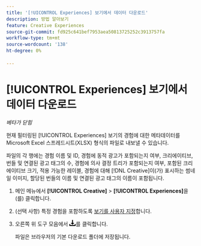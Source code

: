 ```yaml
---
title: '[!UICONTROL Experiences] 보기에서 데이터 다운로드'
description: 방법 알아보기
feature: Creative Experiences
source-git-commit: fd925c641bef7953aea50813725252c3913757fa
workflow-type: tm+mt
source-wordcount: '138'
ht-degree: 0%

---
```


# [!UICONTROL Experiences] 보기에서 데이터 다운로드

*베타가 닫힘*

현재 필터링된 [!UICONTROL Experiences] 보기의 경험에 대한 메타데이터를 Microsoft Excel 스프레드시트(XLSX) 형식의 파일로 내보낼 수 있습니다.

파일의 각 행에는 경험 이름 및 ID, 경험에 동적 광고가 포함되는지 여부, 크리에이티브, 번들 및 연결된 광고 태그의 수, 경험에 의사 결정 트리가 포함되는지 여부, 포함된 크리에이티브 크기, 적용 가능한 레이블, 경험에 대해 [!DNL Creative]이(가) 표시하는 썸네일 이미지, 할당된 번들의 이름 및 연결된 광고 태그의 이름이 포함됩니다.

1. 메인 메뉴에서 **[!UICONTROL Creative]** > **[!UICONTROL Experiences]**&#x200B;을(를) 클릭합니다.

1. (선택 사항) 특정 경험을 포함하도록 [보기를 사용자 지정](/help/creative/introduction/customize-data-views.md)합니다.

1. 오른쪽 위 도구 모음에서 ![다운로드](/help/creative/assets/download.png "다운로드")를 클릭합니다.

   파일은 브라우저의 기본 다운로드 폴더에 저장됩니다.
